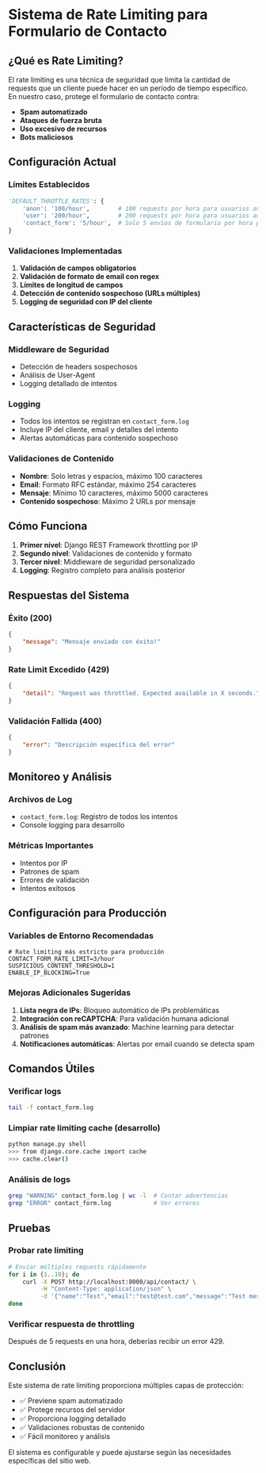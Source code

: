 # Sistema de Rate Limiting para Formulario de Contacto

## ¿Qué es Rate Limiting?

El rate limiting es una técnica de seguridad que limita la cantidad de requests que un cliente puede hacer en un período de tiempo específico. En nuestro caso, protege el formulario de contacto contra:

- **Spam automatizado**
- **Ataques de fuerza bruta**
- **Uso excesivo de recursos**
- **Bots maliciosos**

## Configuración Actual

### Límites Establecidos

```python
'DEFAULT_THROTTLE_RATES': {
    'anon': '100/hour',        # 100 requests por hora para usuarios anónimos
    'user': '200/hour',        # 200 requests por hora para usuarios autenticados  
    'contact_form': '5/hour',  # Solo 5 envíos de formulario por hora por IP
}
```

### Validaciones Implementadas

1. **Validación de campos obligatorios**
2. **Validación de formato de email con regex**
3. **Límites de longitud de campos**
4. **Detección de contenido sospechoso (URLs múltiples)**
5. **Logging de seguridad con IP del cliente**

## Características de Seguridad

### Middleware de Seguridad
- Detección de headers sospechosos
- Análisis de User-Agent
- Logging detallado de intentos

### Logging
- Todos los intentos se registran en `contact_form.log`
- Incluye IP del cliente, email y detalles del intento
- Alertas automáticas para contenido sospechoso

### Validaciones de Contenido
- **Nombre**: Solo letras y espacios, máximo 100 caracteres
- **Email**: Formato RFC estándar, máximo 254 caracteres
- **Mensaje**: Mínimo 10 caracteres, máximo 5000 caracteres
- **Contenido sospechoso**: Máximo 2 URLs por mensaje

## Cómo Funciona

1. **Primer nivel**: Django REST Framework throttling por IP
2. **Segundo nivel**: Validaciones de contenido y formato
3. **Tercer nivel**: Middleware de seguridad personalizado
4. **Logging**: Registro completo para análisis posterior

## Respuestas del Sistema

### Éxito (200)
```json
{
    "message": "Mensaje enviado con éxito!"
}
```

### Rate Limit Excedido (429)
```json
{
    "detail": "Request was throttled. Expected available in X seconds."
}
```

### Validación Fallida (400)
```json
{
    "error": "Descripción específica del error"
}
```

## Monitoreo y Análisis

### Archivos de Log
- `contact_form.log`: Registro de todos los intentos
- Console logging para desarrollo

### Métricas Importantes
- Intentos por IP
- Patrones de spam
- Errores de validación
- Intentos exitosos

## Configuración para Producción

### Variables de Entorno Recomendadas
```env
# Rate limiting más estricto para producción
CONTACT_FORM_RATE_LIMIT=3/hour
SUSPICIOUS_CONTENT_THRESHOLD=1
ENABLE_IP_BLOCKING=True
```

### Mejoras Adicionales Sugeridas

1. **Lista negra de IPs**: Bloqueo automático de IPs problemáticas
2. **Integración con reCAPTCHA**: Para validación humana adicional
3. **Análisis de spam más avanzado**: Machine learning para detectar patrones
4. **Notificaciones automáticas**: Alertas por email cuando se detecta spam

## Comandos Útiles

### Verificar logs
```bash
tail -f contact_form.log
```

### Limpiar rate limiting cache (desarrollo)
```bash
python manage.py shell
>>> from django.core.cache import cache
>>> cache.clear()
```

### Análisis de logs
```bash
grep "WARNING" contact_form.log | wc -l  # Contar advertencias
grep "ERROR" contact_form.log            # Ver errores
```

## Pruebas

### Probar rate limiting
```bash
# Enviar múltiples requests rápidamente
for i in {1..10}; do
    curl -X POST http://localhost:8000/api/contact/ \
         -H "Content-Type: application/json" \
         -d '{"name":"Test","email":"test@test.com","message":"Test message"}' &
done
```

### Verificar respuesta de throttling
Después de 5 requests en una hora, deberías recibir un error 429.

## Conclusión

Este sistema de rate limiting proporciona múltiples capas de protección:
- ✅ Previene spam automatizado
- ✅ Protege recursos del servidor
- ✅ Proporciona logging detallado
- ✅ Validaciones robustas de contenido
- ✅ Fácil monitoreo y análisis

El sistema es configurable y puede ajustarse según las necesidades específicas del sitio web.
